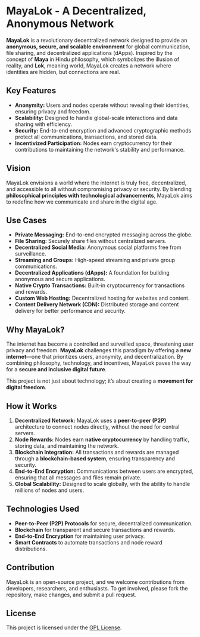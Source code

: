 # MayaLok - A Decentralized, Anonymous Network

**MayaLok** is a revolutionary decentralized network designed to provide an **anonymous, secure, and scalable environment** for global communication, file sharing, and decentralized applications (dApps). Inspired by the concept of **Maya** in Hindu philosophy, which symbolizes the illusion of reality, and **Lok**, meaning world, MayaLok creates a network where identities are hidden, but connections are real.

## Key Features

- **Anonymity:** Users and nodes operate without revealing their identities, ensuring privacy and freedom.
- **Scalability:** Designed to handle global-scale interactions and data sharing with efficiency.
- **Security:** End-to-end encryption and advanced cryptographic methods protect all communications, transactions, and stored data.
- **Incentivized Participation:** Nodes earn cryptocurrency for their contributions to maintaining the network's stability and performance.

## Vision

MayaLok envisions a world where the internet is truly free, decentralized, and accessible to all without compromising privacy or security. By blending **philosophical principles with technological advancements**, MayaLok aims to redefine how we communicate and share in the digital age.

## Use Cases

- **Private Messaging:** End-to-end encrypted messaging across the globe.
- **File Sharing:** Securely share files without centralized servers.
- **Decentralized Social Media:** Anonymous social platforms free from surveillance.
- **Streaming and Groups:** High-speed streaming and private group communications.
- **Decentralized Applications (dApps):** A foundation for building anonymous and secure applications.
- **Native Crypto Transactions:** Built-in cryptocurrency for transactions and rewards.
- **Custom Web Hosting:** Decentralized hosting for websites and content.
- **Content Delivery Network (CDN):** Distributed storage and content delivery for better performance and security.

## Why MayaLok?

The internet has become a controlled and surveilled space, threatening user privacy and freedom. **MayaLok** challenges this paradigm by offering a **new internet**—one that prioritizes users, anonymity, and decentralization. By combining philosophy, technology, and incentives, MayaLok paves the way for a **secure and inclusive digital future**.

This project is not just about technology; it’s about creating a **movement for digital freedom**.

## How it Works

1. **Decentralized Network:** MayaLok uses a **peer-to-peer (P2P)** architecture to connect nodes directly, without the need for central servers.
2. **Node Rewards:** Nodes earn **native cryptocurrency** by handling traffic, storing data, and maintaining the network.
3. **Blockchain Integration:** All transactions and rewards are managed through a **blockchain-based system**, ensuring transparency and security.
4. **End-to-End Encryption:** Communications between users are encrypted, ensuring that all messages and files remain private.
5. **Global Scalability:** Designed to scale globally, with the ability to handle millions of nodes and users.

## Technologies Used

- **Peer-to-Peer (P2P) Protocols** for secure, decentralized communication.
- **Blockchain** for transparent and secure transactions and rewards.
- **End-to-End Encryption** for maintaining user privacy.
- **Smart Contracts** to automate transactions and node reward distributions.

## Contribution

MayaLok is an open-source project, and we welcome contributions from developers, researchers, and enthusiasts. To get involved, please fork the repository, make changes, and submit a pull request.

## License

This project is licensed under the [GPL License](LICENSE).
